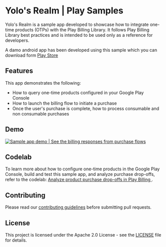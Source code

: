 # Yolo's Realm | Play Samples

Yolo's Realm is a sample app developed to showcase how to integrate one-time
products (OTPs) with the Play Billing Library. It follows Play Billing Library
best practices and is intended to be used only as a reference for developers.

A damo android app has been developed using this sample which you can
download form [Play Store](https://play.google.com/store/apps/details?id=com.google.play.billing.samples.onetimepurchases&hl=en_IN)

## Features

This app demonstrates the following:

*   How to query one-time products configured in your Google Play Console
*   How to launch the billing flow to initiate a purchase
*   Once the user's purchase is complete, how to process consumable and non
    consumable purchases

## Demo

[![Sample app demo | See the billing responses from purchase flows](https://img.youtube.com/vi/onxm4IYlgX8/maxresdefault.jpg)](https://www.youtube.com/embed/onxm4IYlgX8)

## Codelab

To learn more about how to configure one-time products in the Google Play
Console, build and test this sample app, and analyze purchase drop-offs, refer
to the codelab: [Analyze product purchase drop-offs in Play Billing
](https://codelabs.developers.google.com/play-billing-analyze-product-purchase-drop-offs).

## Contributing

Please read our [contributing guidelines](../CONTRIBUTING.md) before submitting
pull requests.

## License

This project is licensed under the Apache 2.0 License - see the
[LICENSE](../LICENSE) file for details.